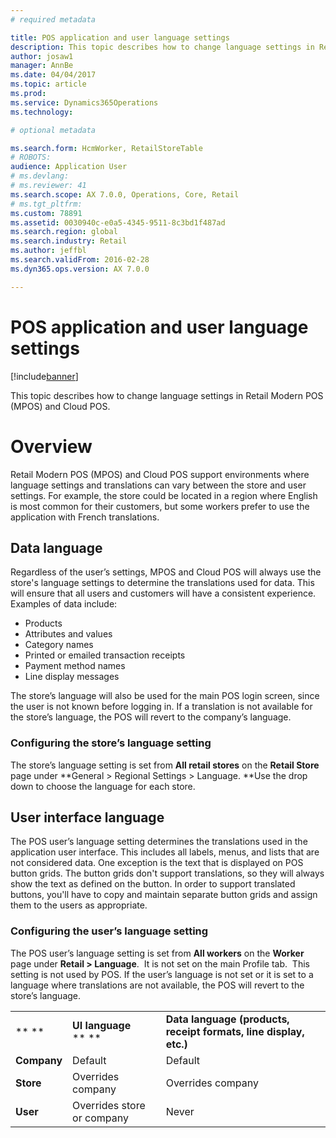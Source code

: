 ```yaml
---
# required metadata

title: POS application and user language settings
description: This topic describes how to change language settings in Retail Modern POS (MPOS) and Cloud POS.
author: josaw1
manager: AnnBe
ms.date: 04/04/2017
ms.topic: article
ms.prod: 
ms.service: Dynamics365Operations
ms.technology: 

# optional metadata

ms.search.form: HcmWorker, RetailStoreTable
# ROBOTS: 
audience: Application User
# ms.devlang: 
# ms.reviewer: 41
ms.search.scope: AX 7.0.0, Operations, Core, Retail
# ms.tgt_pltfrm: 
ms.custom: 78891
ms.assetid: 0030940c-e0a5-4345-9511-8c3bd1f487ad
ms.search.region: global
ms.search.industry: Retail
ms.author: jeffbl
ms.search.validFrom: 2016-02-28
ms.dyn365.ops.version: AX 7.0.0

---
```


# POS application and user language settings

[!include[banner](includes/banner.md)]


This topic describes how to change language settings in Retail Modern POS (MPOS) and Cloud POS.

Overview
========

Retail Modern POS (MPOS) and Cloud POS support environments where language settings and translations can vary between the store and user settings. For example, the store could be located in a region where English is most common for their customers, but some workers prefer to use the application with French translations.

## Data language
Regardless of the user’s settings, MPOS and Cloud POS will always use the store's language settings to determine the translations used for data. This will ensure that all users and customers will have a consistent experience.  Examples of data include:

-   Products
-   Attributes and values
-   Category names
-   Printed or emailed transaction receipts
-   Payment method names
-   Line display messages

The store’s language will also be used for the main POS login screen, since the user is not known before logging in. If a translation is not available for the store’s language, the POS will revert to the company’s language.

### Configuring the store’s language setting

The store’s language setting is set from **All retail stores** on the **Retail Store** page under **General &gt; Regional Settings &gt; Language. **Use the drop down to choose the language for each store.

## User interface language
The POS user’s language setting determines the translations used in the application user interface. This includes all labels, menus, and lists that are not considered data. One exception is the text that is displayed on POS button grids. The button grids don't support translations, so they will always show the text as defined on the button. In order to support translated buttons, you'll have to copy and maintain separate button grids and assign them to the users as appropriate.

### Configuring the user’s language setting

The POS user’s language setting is set from **All workers** on the **Worker** page under **Retail &gt; Language**.  It is not set on the main Profile tab.  This setting is not used by POS. If the user’s language is not set or it is set to a language where translations are not available, the POS will revert to the store’s language.  

|             |                            |                                                                   |
|-------------|----------------------------|-------------------------------------------------------------------|
| ** **       | **UI language** ** **      | **Data language (products, receipt formats, line display, etc.)** |
| **Company** | Default                    | Default                                                           |
| **Store**   | Overrides company          | Overrides company                                                 |
| **User**    | Overrides store or company | Never                                                             |





